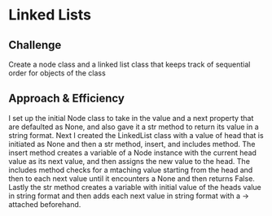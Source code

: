 # Linked Lists

## Challenge
Create a node class and a linked list class that keeps track of sequential order for objects of the class

## Approach & Efficiency
I set up the initial Node class to take in the value and a next property that are defaulted as None, and also gave it a str method to return its value in a string format. Next I created the LinkedList class with a value of head that is initiated as None and then a str method, insert, and includes method. The insert method creates a variable of a Node instance with the current head value as its next value, and then assigns the new value to the head. The includes method checks for a mtaching value starting from the head and then to each next value until it encounters a None and then returns False. Lastly the str method creates a variable with initial value of the heads value in string format and then adds each next value in string format with a -> attached beforehand.